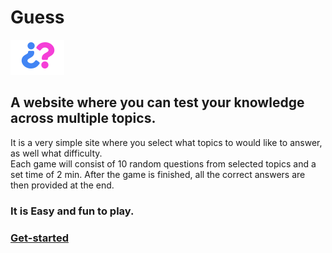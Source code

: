 # Guess

![logo](./IconsAndImages/logo.svg)

## A website where you can test your knowledge across multiple topics.

It is a very simple site where you select what topics to would like to answer, as well what difficulty. <br/>
Each game will consist of 10 random questions from selected topics and a set time of 2 min.
After the game is finished, all the correct answers are then provided at the end.

### It is Easy and fun to play.

### [Get-started](https://guesstheanswers.netlify.app/)
